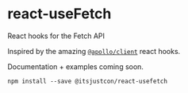 # react-useFetch
React hooks for the Fetch API

Inspired by the amazing [`@apollo/client`](https://www.apollographql.com/docs/react/api/react/hooks/) react hooks.

Documentation + examples coming soon.

```
npm install --save @itsjustcon/react-usefetch
```